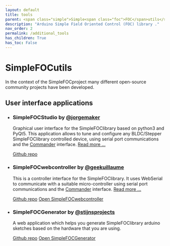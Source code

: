 ```yaml
---
layout: default
title: tools
parent: <span class="simple">Simple<span class="foc">FOC</span>utils</span>
description: "Arduino Simple Field Oriented Control (FOC) library ."
nav_order: 2
permalink: /additional_tools
has_children: True
has_toc: False
---
```



# <span class="simple">Simple<span class="foc">FOC</span>utils</span>
In the context of the <span class="simple">Simple<span class="foc">FOC</span>project</span> many different open-source community projects have been developed. 


## User interface applications

- ### <span class="simple">Simple<span class="foc">FOC</span>Studio</span> by [@jorgemaker](https://github.com/JorgeMaker)

   Graphical user interface for the <span class="simple">Simple<span class="foc">FOC</span>library</span> based on python3 and PyQt5. This application allows to tune and configure any BLDC/Stepper  <span class="simple">Simple<span class="foc">FOC</span>library</span> controlled device, using serial port communications and the [Commander](commander_interface) interface. [Read more ... ](studio)

   <a href ="https://github.com/simplefoc/Arduino-FOC-dcmotor" class="btn"><i class="fa fa-github"></i> Github repo</a>   

- ###  <span class="simple">Simple<span class="foc">FOC</span>webcontroller</span> by [@geekuillaume](https://github.com/geekuillaume)

   This is a controller interface for the <span class="simple">Simple<span class="foc">FOC</span>library</span>. It uses WebSerial to communicate with a suitable micro-controller using serial port communications and the [Commander](commander_interface) interface. [Read more ... ](webcontroller)

   <a href ="https://github.com/geekuillaume/simplefoc-webcontroller" class="btn btn"><i class="fa fa-github"></i> Github repo</a> <a href ="https://webcontroller.simplefoc.com/" class="btn btn-primary"><i class="fa fa-github"></i> Open <span class="simple">Simple<span class="foc">FOC</span>webcontroller</span></a>   
   
- ###  <span class="simple">Simple<span class="foc">FOC</span>Generator</span> by [@stijnsprojects](https://github.com/stijnsprojects)

   A web application which helps you generate <span class="simple">Simple<span class="foc">FOC</span>library</span> arduino sketches based on the hardware that you are using.

   <a href ="https://github.com/stijnsprojects/simplefocgenerator" class="btn btn"><i class="fa fa-github"></i> Github repo</a> <a href ="https://stijnsprojects.github.io/simplefocgenerator/" class="btn btn-primary"><i class="fa fa-github"></i> Open <span class="simple">Simple<span class="foc">FOC</span>Generator</span></a>   

